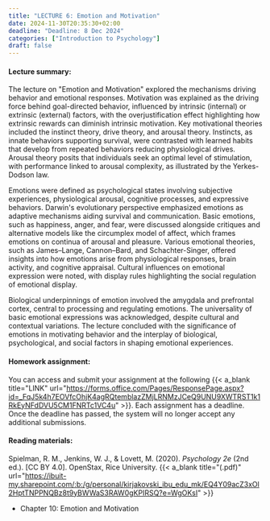 ```yaml
---
title: "LECTURE 6: Emotion and Motivation"
date: 2024-11-30T20:35:30+02:00
deadline: "Deadline: 8 Dec 2024"
categories: ["Introduction to Psychology"]
draft: false
---
```


#### Lecture summary:

The lecture on "Emotion and Motivation" explored the mechanisms driving behavior and emotional responses. Motivation was explained as the driving force behind goal-directed behavior, influenced by intrinsic (internal) or extrinsic (external) factors, with the overjustification effect highlighting how extrinsic rewards can diminish intrinsic motivation. Key motivational theories included the instinct theory, drive theory, and arousal theory. Instincts, as innate behaviors supporting survival, were contrasted with learned habits that develop from repeated behaviors reducing physiological drives. Arousal theory posits that individuals seek an optimal level of stimulation, with performance linked to arousal complexity, as illustrated by the Yerkes-Dodson law.

Emotions were defined as psychological states involving subjective experiences, physiological arousal, cognitive processes, and expressive behaviors. Darwin's evolutionary perspective emphasized emotions as adaptive mechanisms aiding survival and communication. Basic emotions, such as happiness, anger, and fear, were discussed alongside critiques and alternative models like the circumplex model of affect, which frames emotions on continua of arousal and pleasure. Various emotional theories, such as James–Lange, Cannon–Bard, and Schachter-Singer, offered insights into how emotions arise from physiological responses, brain activity, and cognitive appraisal. Cultural influences on emotional expression were noted, with display rules highlighting the social regulation of emotional display.

Biological underpinnings of emotion involved the amygdala and prefrontal cortex, central to processing and regulating emotions. The universality of basic emotional expressions was acknowledged, despite cultural and contextual variations. The lecture concluded with the significance of emotions in motivating behavior and the interplay of biological, psychological, and social factors in shaping emotional experiences.

#### Homework assignment:

You can access and submit your assignment at the following {{< a_blank title="LINK" url="https://forms.office.com/Pages/ResponsePage.aspx?id=_FqJ5k4h7EOVfcOhjK4agRQtemblazZMjLRNMzJCeQ9UNU9XWTRST1k1RkEyNFdDVU5CM1FNRTc1VC4u" >}}. Each assignment has a deadline. Once the deadline has passed, the system will no longer accept any additional submissions.

#### Reading materials:

Spielman, R. M., Jenkins, W. J., & Lovett, M. (2020). *Psychology 2e* (2nd ed.). [CC BY 4.0]. OpenStax, Rice University. {{< a_blank title="(.pdf)" url="https://ibuit-my.sharepoint.com/:b:/g/personal/kirjakovski_ibu_edu_mk/EQ4Y09acZ3xOl2HptTNPPNQBz8t9yBWWaS3RAW0gKPIRSQ?e=WgOKsI" >}}

* Chapter 10: Emotion and Motivation